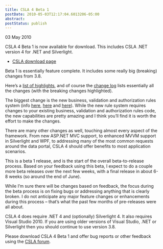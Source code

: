 ```yaml
---
title: CSLA 4 Beta 1
postDate: 2010-05-03T12:17:04.6013206-05:00
abstract: 
postStatus: publish
---
```

03 May 2010

CSLA 4 Beta 1 is now available for download. This includes CSLA .NET version 4 for .NET and Silverlight.

- [CSLA download page](http://www.lhotka.net/cslanet/download.aspx)


Beta 1 is essentially feature complete. It includes some really big (breaking) changes from 3.8.

Here’s a [list of highlights](http://www.lhotka.net/weblog/CSLA4Highlights.aspx), and of course the [change log](http://www.lhotka.net/Article.aspx?id=3852b8d8-e2f7-4277-b77e-bf375125b6c9) lists essentially all the changes (with the breaking changes highlighted).

The biggest change is the new business, validation and authorization rules system (info [here](http://www.lhotka.net/weblog/CSLA4BusinessRulesSubsystem.aspx), [here](http://www.lhotka.net/weblog/CSLA4BusinessRuleChaining.aspx) and [here](http://www.lhotka.net/weblog/CSLA4AuthorizationRules.aspx)). While the new rule system requires changes to your existing business, validation and authorization rules code, the new capabilities are pretty amazing and I think you’ll find it is worth the effort to make the changes.

There are many other changes as well, touching almost every aspect of the framework. From new ASP.NET MVC support, to enhanced MVVM support in Silverlight and WPF, to addressing many of the most common requests around the data portal, CSLA 4 should offer benefits to most application scenarios.

This is a beta 1 release, and is the start of the overall beta-to-release process. Based on your feedback using this beta, I expect to do a couple more beta releases over the next few weeks, with a final release in about 6-8 weeks (so around the end of June).

While I’m sure there will be changes based on feedback, the focus during the beta process is on fixing bugs or addressing anything that is clearly broken. I do not anticipate any major feature changes or enhancements during this process – that’s what the past few months of pre-releases were all about.

CSLA 4 does require .NET 4 and (optionally) Silverlight 4. It also requires Visual Studio 2010. If you are using older versions of Visual Studio, .NET or Silverlight then you should continue to use version 3.8.

Please download CSLA 4 Beta 1 and offer bug reports or other feedback using the [CSLA forum](http://forums.lhotka.net/).
